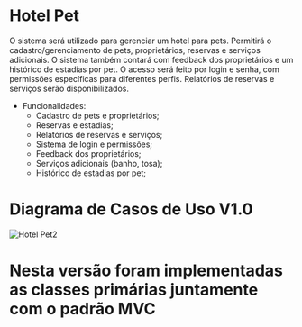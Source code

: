 # Hotel Pet

O sistema será utilizado para gerenciar um hotel para pets. Permitirá o cadastro/gerenciamento de pets, proprietários, reservas e serviços adicionais. O sistema também contará com feedback dos proprietários e um histórico de estadias por pet. O acesso será feito por login e senha, com permissões específicas para diferentes perfis. Relatórios de reservas e serviços serão disponibilizados.

- Funcionalidades:
    - Cadastro de pets e proprietários;
    - Reservas e estadias;
    - Relatórios de reservas e serviços;
    - Sistema de login e permissões;
    - Feedback dos proprietários;
    - Serviços adicionais (banho, tosa);
    - Histórico de estadias por pet;
 

# Diagrama de Casos de Uso V1.0
![Hotel Pet2](https://github.com/clevim/Lps_HotelPet/assets/14027055/7d389610-4298-40b9-b663-0276e6f310f3)

# Nesta versão foram implementadas as classes primárias juntamente com o padrão MVC

